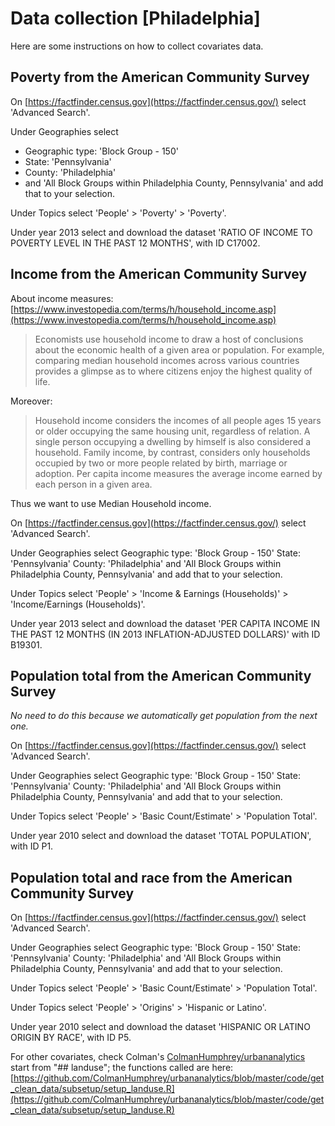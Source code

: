 # Data collection [Philadelphia]

Here are some instructions on how to collect covariates data.

## Poverty from the American Community Survey

On [https://factfinder.census.gov](https://factfinder.census.gov/) select 'Advanced Search'.

Under Geographies select
- Geographic type: 'Block Group - 150'
- State: 'Pennsylvania'
- County: 'Philadelphia'
- and 'All Block Groups within Philadelphia County, Pennsylvania'
and add that to your selection.

Under Topics select 'People' > 'Poverty' > 'Poverty'.

Under year 2013 select and download the dataset 'RATIO OF INCOME TO POVERTY LEVEL IN THE PAST 12 MONTHS', with ID C17002.

## Income from the American Community Survey

About income measures: [https://www.investopedia.com/terms/h/household_income.asp](https://www.investopedia.com/terms/h/household_income.asp)

> Economists use household income to draw a host of conclusions about the economic health of a given area or population. For example, comparing median household incomes across various countries provides a glimpse as to where citizens enjoy the highest quality of life.

Moreover:

> Household income considers the incomes of all people ages 15 years or older occupying the same housing unit, regardless of relation. A single person occupying a dwelling by himself is also considered a household. Family income, by contrast, considers only households occupied by two or more people related by birth, marriage or adoption. Per capita income measures the average income earned by each person in a given area.

Thus we want to use Median Household income.

On [https://factfinder.census.gov](https://factfinder.census.gov/) select 'Advanced Search'.

Under Geographies select
Geographic type: 'Block Group - 150'
State: 'Pennsylvania'
County: 'Philadelphia'
and 'All Block Groups within Philadelphia County, Pennsylvania'
and add that to your selection.

Under Topics select 'People' > 'Income & Earnings (Households)' > 'Income/Earnings (Households)'.

Under year 2013 select and download the dataset 'PER CAPITA INCOME IN THE PAST 12 MONTHS (IN 2013 INFLATION-ADJUSTED DOLLARS)' with ID B19301.

## Population total from the American Community Survey

*No need to do this because we automatically get population from the next one.*

On [https://factfinder.census.gov](https://factfinder.census.gov/) select 'Advanced Search'.

Under Geographies select
Geographic type: 'Block Group - 150'
State: 'Pennsylvania'
County: 'Philadelphia'
and 'All Block Groups within Philadelphia County, Pennsylvania'
and add that to your selection.

Under Topics select 'People' > 'Basic Count/Estimate' > 'Population Total'.

Under year 2010 select and download the dataset 'TOTAL POPULATION', with ID P1.

## Population total and race from the American Community Survey

On [https://factfinder.census.gov](https://factfinder.census.gov/) select 'Advanced Search'.

Under Geographies select
Geographic type: 'Block Group - 150'
State: 'Pennsylvania'
County: 'Philadelphia'
and 'All Block Groups within Philadelphia County, Pennsylvania'
and add that to your selection.

Under Topics select 'People' > 'Basic Count/Estimate' > 'Population Total'.

Under Topics select 'People' > 'Origins' > 'Hispanic or Latino'.

Under year 2010 select and download the dataset 'HISPANIC OR LATINO ORIGIN BY RACE', with ID P5.

For other covariates, check Colman's [ColmanHumphrey/urbananalytics](https://github.com/ColmanHumphrey/urbananalytics/blob/master/code/get_clean_data/setup_main.R)
start from "## landuse"; the functions called are here: [https://github.com/ColmanHumphrey/urbananalytics/blob/master/code/get_clean_data/subsetup/setup_landuse.R](https://github.com/ColmanHumphrey/urbananalytics/blob/master/code/get_clean_data/subsetup/setup_landuse.R)